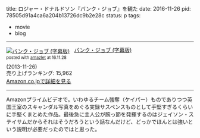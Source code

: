 title: ロジャー・ドナルドソン『バンク・ジョブ』を観た
date: 2016-11-26
pid: 78505d91a4ca6a204b13726dc9b2e28c
status: p
tags:
- movie
- blog
---

<div class="amazlet-box" style="margin-bottom:0px;"><div class="amazlet-image" style="float:left;margin:0px 12px 1px 0px;"><a href="http://www.amazon.co.jp/exec/obidos/ASIN/B00G2SSP8S/dotimpact-22/ref=nosim/" name="amazletlink" target="_blank"><img src="http://ecx.images-amazon.com/images/I/51FmU9LF5GL._SL160_.jpg" alt="バンク・ジョブ (字幕版)" style="border: none;" /></a></div><div class="amazlet-info" style="line-height:120%; margin-bottom: 10px"><div class="amazlet-name" style="margin-bottom:10px;line-height:120%"><a href="http://www.amazon.co.jp/exec/obidos/ASIN/B00G2SSP8S/dotimpact-22/ref=nosim/" name="amazletlink" target="_blank">バンク・ジョブ (字幕版)</a><div class="amazlet-powered-date" style="font-size:80%;margin-top:5px;line-height:120%">posted with <a href="http://www.amazlet.com/" title="amazlet" target="_blank">amazlet</a> at 16.11.28</div></div><div class="amazlet-detail"> (2013-11-26)<br />売り上げランキング: 15,962<br /></div><div class="amazlet-sub-info" style="float: left;"><div class="amazlet-link" style="margin-top: 5px"><a href="http://www.amazon.co.jp/exec/obidos/ASIN/B00G2SSP8S/dotimpact-22/ref=nosim/" name="amazletlink" target="_blank">Amazon.co.jpで詳細を見る</a></div></div></div><div class="amazlet-footer" style="clear: left"></div></div>

---- 

Amazonプライムビデオで。いわゆるチーム強奪（ケイパー）ものでありつつ英国王室のスキャンダル写真をめぐる実録サスペンスものとして手堅すぎるくらいに手堅くまとめた作品。最後急に主人公が腕っ節を発揮するのはジェイソン・ステイサムだからそれはそうだろうという話なんだけど、どっかでほんとは強いという説明が必要だったのではと思った。